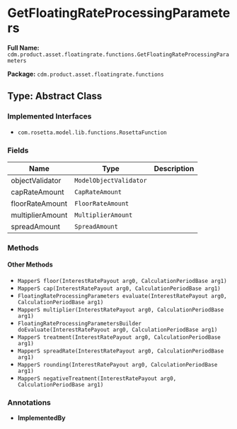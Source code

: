 # GetFloatingRateProcessingParameters

**Full Name:** `cdm.product.asset.floatingrate.functions.GetFloatingRateProcessingParameters`

**Package:** `cdm.product.asset.floatingrate.functions`

## Type: Abstract Class

### Implemented Interfaces

- `com.rosetta.model.lib.functions.RosettaFunction`

### Fields

| Name | Type | Description |
|------|------|-------------|
| objectValidator | `ModelObjectValidator` |  |
| capRateAmount | `CapRateAmount` |  |
| floorRateAmount | `FloorRateAmount` |  |
| multiplierAmount | `MultiplierAmount` |  |
| spreadAmount | `SpreadAmount` |  |

### Methods

#### Other Methods

- `MapperS floor(InterestRatePayout arg0, CalculationPeriodBase arg1)`
- `MapperS cap(InterestRatePayout arg0, CalculationPeriodBase arg1)`
- `FloatingRateProcessingParameters evaluate(InterestRatePayout arg0, CalculationPeriodBase arg1)`
- `MapperS multiplier(InterestRatePayout arg0, CalculationPeriodBase arg1)`
- `FloatingRateProcessingParametersBuilder doEvaluate(InterestRatePayout arg0, CalculationPeriodBase arg1)`
- `MapperS treatment(InterestRatePayout arg0, CalculationPeriodBase arg1)`
- `MapperS spreadRate(InterestRatePayout arg0, CalculationPeriodBase arg1)`
- `MapperS rounding(InterestRatePayout arg0, CalculationPeriodBase arg1)`
- `MapperS negativeTreatment(InterestRatePayout arg0, CalculationPeriodBase arg1)`

### Annotations

- **ImplementedBy**

